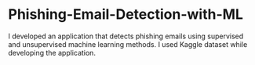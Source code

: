 # Phishing-Email-Detection-with-ML
I developed an application that detects phishing emails using supervised and unsupervised machine learning methods. I used Kaggle dataset while developing the application.
